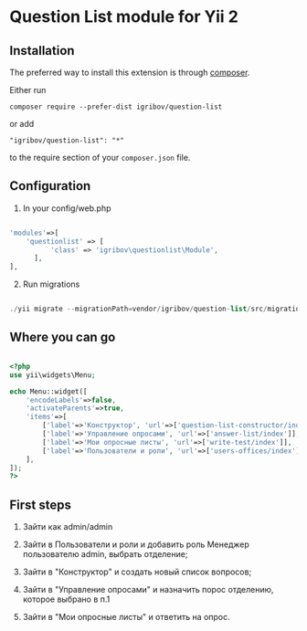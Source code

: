 Question List module for Yii 2
=====

Installation
------------

The preferred way to install this extension is through [composer](http://getcomposer.org/download/).

Either run

```
composer require --prefer-dist igribov/question-list
```

or add

```
"igribov/question-list": "*"
```

to the require section of your `composer.json` file.

Configuration
---

1) In your config/web.php

```php

'modules'=>[
	'questionlist' => [
          'class' => 'igribov\questionlist\Module',
      ],
],

```

2) Run migrations

```php

./yii migrate --migrationPath=vendor/igribov/question-list/src/migrations/

```

Where you can go
-----

```php

<?php
use yii\widgets\Menu;

echo Menu::widget([
    'encodeLabels'=>false,
    'activateParents'=>true,
    'items'=>[
        ['label'=>'Конструктор', 'url'=>['question-list-constructor/index']],
        ['label'=>'Управление опросами', 'url'=>['answer-list/index']],
        ['label'=>'Мои опросные листы', 'url'=>['write-test/index']],
        ['label'=>'Пользователи и роли', 'url'=>['users-offices/index']],
    ],
]);
?>

```

First steps
---

1) Зайти как admin/admin

2) Зайти в Пользователи и роли и добавить роль Менеджер пользователю admin, выбрать отделение;

3) Зайти в "Конструктор" и создать новый список вопросов;

4) Зайти в "Управление опросами" и назначить порос отделению, которое выбрано в п.1

5) Зайти в "Мои опросные листы" и ответить на опрос.